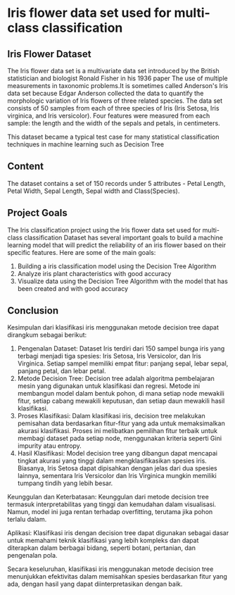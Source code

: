 # Iris flower data set used for multi-class classification
## Iris Flower Dataset
The Iris flower data set is a multivariate data set introduced by the British statistician and biologist Ronald Fisher in his 1936 paper The use of multiple measurements in taxonomic problems.It is sometimes called Anderson's Iris data set because Edgar Anderson collected the data to quantify the morphologic variation of Iris flowers of three related species. The data set consists of 50 samples from each of three species of Iris (Iris Setosa, Iris virginica, and Iris versicolor). Four features were measured from each sample: the length and the width of the sepals and petals, in centimeters.

This dataset became a typical test case for many statistical classification techniques in machine learning such as Decision Tree

## Content
The dataset contains a set of 150 records under 5 attributes - Petal Length, Petal Width, Sepal Length, Sepal width and Class(Species).

## Project Goals
The Iris classification project using the Iris flower data set used for multi-class classification Dataset has several important goals to build a machine learning model that will predict the reliability of an iris flower based on their specific features. Here are some of the main goals:

1. Building a iris classification model using the Decision Tree Algorithm
2. Analyze iris plant characteristics with good accuracy
3. Visualize data using the Decision Tree Algorithm with the model that has been created and with good accuracy

## Conclusion
Kesimpulan dari klasifikasi iris menggunakan metode decision tree dapat dirangkum sebagai berikut:

1. Pengenalan Dataset: Dataset Iris terdiri dari 150 sampel bunga iris yang terbagi menjadi tiga spesies: Iris Setosa, Iris Versicolor, dan Iris Virginica. Setiap sampel memiliki empat fitur: panjang sepal, lebar sepal, panjang petal, dan lebar petal.
2. Metode Decision Tree: Decision tree adalah algoritma pembelajaran mesin yang digunakan untuk klasifikasi dan regresi. Metode ini membangun model dalam bentuk pohon, di mana setiap node mewakili fitur, setiap cabang mewakili keputusan, dan setiap daun mewakili hasil klasifikasi.
3. Proses Klasifikasi: Dalam klasifikasi iris, decision tree melakukan pemisahan data berdasarkan fitur-fitur yang ada untuk memaksimalkan akurasi klasifikasi. Proses ini melibatkan pemilihan fitur terbaik untuk membagi dataset pada setiap node, menggunakan kriteria seperti Gini impurity atau entropy.
4. Hasil Klasifikasi: Model decision tree yang dibangun dapat mencapai tingkat akurasi yang tinggi dalam mengklasifikasikan spesies iris. Biasanya, Iris Setosa dapat dipisahkan dengan jelas dari dua spesies lainnya, sementara Iris Versicolor dan Iris Virginica mungkin memiliki tumpang tindih yang lebih besar.

Keunggulan dan Keterbatasan: Keunggulan dari metode decision tree termasuk interpretabilitas yang tinggi dan kemudahan dalam visualisasi. Namun, model ini juga rentan terhadap overfitting, terutama jika pohon terlalu dalam.

Aplikasi: Klasifikasi iris dengan decision tree dapat digunakan sebagai dasar untuk memahami teknik klasifikasi yang lebih kompleks dan dapat diterapkan dalam berbagai bidang, seperti botani, pertanian, dan pengenalan pola.

Secara keseluruhan, klasifikasi iris menggunakan metode decision tree menunjukkan efektivitas dalam memisahkan spesies berdasarkan fitur yang ada, dengan hasil yang dapat diinterpretasikan dengan baik.
